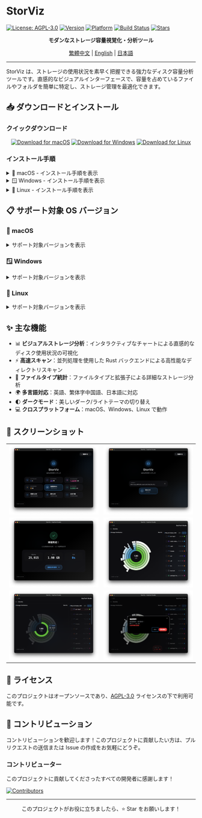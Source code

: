# StorViz

[![License: AGPL-3.0](https://img.shields.io/badge/License-AGPL--3.0-blue.svg)](https://opensource.org/licenses/AGPL-3.0)
[![Version](https://img.shields.io/badge/version-1.0.0--rc.3-green.svg)](https://github.com/ExpTechTW/StorViz/releases)
[![Platform](https://img.shields.io/badge/platform-macOS%20%7C%20Windows%20%7C%20Linux-lightgrey.svg)](https://github.com/ExpTechTW/StorViz/releases)
[![Build Status](https://github.com/ExpTechTW/StorViz/workflows/CI%20Build%20Check/badge.svg)](https://github.com/ExpTechTW/StorViz/actions)
[![Stars](https://img.shields.io/github/stars/ExpTechTW/StorViz?style=social)](https://github.com/ExpTechTW/StorViz)

<p align="center">
  <strong>モダンなストレージ容量視覚化・分析ツール</strong>
</p>

<p align="center">
  <a href="README.md">繁體中文</a> | <a href="README.en.md">English</a> | <a href="README.ja.md">日本語</a>
</p>

---

StorViz は、ストレージの使用状況を素早く把握できる強力なディスク容量分析ツールです。直感的なビジュアルインターフェースで、容量を占めているファイルやフォルダを簡単に特定し、ストレージ管理を最適化できます。

## 📥 ダウンロードとインストール

### クイックダウンロード

<div align="center">

[![Download for macOS](https://img.shields.io/badge/Download-macOS-black?style=for-the-badge&logo=apple)](https://github.com/ExpTechTW/StorViz/releases/latest/download/StorViz_universal.app.tar.gz)
[![Download for Windows](https://img.shields.io/badge/Download-Windows-blue?style=for-the-badge&logo=windows)](https://github.com/ExpTechTW/StorViz/releases/latest/download/StorViz_1.0.0-rc.3_x64-setup.exe)
[![Download for Linux](https://img.shields.io/badge/Download-Linux-orange?style=for-the-badge&logo=linux)](https://github.com/ExpTechTW/StorViz/releases/latest/download/storviz_1.0.0-rc.3_amd64.AppImage)

</div>

### インストール手順

<details>
<summary>🍎 macOS - インストール手順を表示</summary>

<br>

1. **ファイルダウンロード** - 上のボタンをクリックして `.app.tar.gz` ファイルをダウンロード
2. **展開** - ダウンロードしたファイルをダブルクリック、macOS が自動展開
3. **インストール** - `StorViz.app` を Applications フォルダにドラッグ
4. **起動** - Applications で StorViz アイコンをダブルクリックしてアプリを起動

> **💡 ヒント**
> 「開発元を確認できません」の警告が表示された場合、「システム環境設定」→「セキュリティとプライバシー」で実行を許可してください。

</details>

<details>
<summary>🪟 Windows - インストール手順を表示</summary>

<br>

1. **ファイルダウンロード** - 上のボタンをクリックして `.exe` インストーラーをダウンロード
2. **インストーラー実行** - ダウンロードしたインストーラーをダブルクリック
3. **インストールウィザード** - インストールウィザードの指示に従う
4. **起動** - スタートメニューまたはデスクトップショートカットから StorViz を起動

> **💡 ヒント**
> Windows Defender が警告を表示した場合、「詳細情報」→「実行」を選択してください。

</details>

<details>
<summary>🐧 Linux - インストール手順を表示</summary>

<br>

1. **ファイルダウンロード** - 上のボタンをクリックして `.AppImage` ファイルをダウンロード
2. **権限設定** - ターミナルを開いて以下を実行：
   ```bash
   chmod +x storviz_*.AppImage
   ```
3. **実行** - ダブルクリックで実行、またはターミナルで実行：
   ```bash
   ./storviz_*.AppImage
   ```

> **💡 ヒント**
> AppImage はインストール不要で実行できるポータブルアプリケーションです。

</details>

## 📋 サポート対象 OS バージョン

### 🍎 macOS

<details>
<summary>サポート対象バージョンを表示</summary>

<br>

| OS バージョン         | StorViz バージョン | ステータス |
| --------------------- | ------------------ | ---------- |
| **10.12 Sierra 以前** | `-`                | ❌         |
| **10.13 High Sierra** | `-`                | ❔         |
| **10.14 Mojave**      | `-`                | ❔         |
| **10.15 Catalina**    | `-`                | ❔         |
| **11 Big Sur**        | `-`                | ❔         |
| **12 Monterey**       | `-`                | ❔         |
| **13 Ventura**        | `-`                | ❔         |
| **14 Sonoma**         | `-`                | ❔         |
| **15 Sequoia**        | `-`                | ❔         |
| **26 Tahoe**          | `1.0.0-rc.3`       | ✅         |

**アーキテクチャ対応**: Intel (x86_64) / Apple Silicon (ARM64)

</details>

### 🪟 Windows

<details>
<summary>サポート対象バージョンを表示</summary>

<br>

| OS バージョン | StorViz バージョン | ステータス |
| ------------- | ------------------ | ---------- |
| **XP**        | `-`                | ❌         |
| **Vista**     | `-`                | ❌         |
| **7**         | `-`                | ❔         |
| **7 SP1**     | `-`                | ❔         |
| **8**         | `-`                | ❔         |
| **8.1**       | `-`                | ❔         |
| **10**        | `1.0.0-rc.3`       | ✅         |
| **11**        | `1.0.0-rc.3`       | ✅         |

**アーキテクチャ対応**: x64 (64-bit)
**追加要件**: WebView2 ランタイム（インストーラーが自動的にインストール）

</details>

### 🐧 Linux

<details>
<summary>サポート対象バージョンを表示</summary>

<br>

**Ubuntu**

| OS バージョン        | StorViz バージョン | ステータス |
| -------------------- | ------------------ | ---------- |
| **18.04 LTS Bionic** | `-`                | ❌         |
| **20.04 LTS Focal**  | `-`                | ❌         |
| **22.04 LTS Jammy**  | `1.0.0-rc.3`       | ✅         |
| **23.10 Mantic**     | `1.0.0-rc.3`       | ✅         |
| **24.04 LTS Noble**  | `1.0.0-rc.3`       | ✅         |
| **24.10 Oracular**   | `1.0.0-rc.3`       | ✅         |

**Debian**

| OS バージョン   | StorViz バージョン | ステータス |
| --------------- | ------------------ | ---------- |
| **10 Buster**   | `-`                | ❌         |
| **11 Bullseye** | `-`                | ❌         |
| **12 Bookworm** | `1.0.0-rc.3`       | ✅         |
| **13 Trixie**   | `1.0.0-rc.3`       | ✅         |

**Fedora**

| OS バージョン | StorViz バージョン | ステータス |
| ------------- | ------------------ | ---------- |
| **34**        | `-`                | ❌         |
| **35**        | `-`                | ❌         |
| **36**        | `-`                | ❔         |
| **37+**       | `-`                | ❔         |

**RHEL / Rocky Linux / AlmaLinux**

| OS バージョン | StorViz バージョン | ステータス |
| ------------- | ------------------ | ---------- |
| **7**         | `-`                | ❌         |
| **8**         | `-`                | ❌         |
| **9**         | `-`                | ❔         |

**Arch Linux**

| OS バージョン          | StorViz バージョン | ステータス |
| ---------------------- | ------------------ | ---------- |
| **ローリングリリース** | `-`                | ❌         |

**アーキテクチャ対応**: x64 (64-bit)
**追加要件**: GLib >= 2.70, WebKitGTK 4.1

> **⚠️ 注意**
>
> Linux 版は新しいシステムライブラリが必要です（GLIBC 2.35+）。
> Ubuntu 20.04 と Debian 11 のユーザーは、新しいバージョンへのアップグレードを推奨します。

</details>

## ✨ 主な機能

- 📊 **ビジュアルストレージ分析**：インタラクティブなチャートによる直感的なディスク使用状況の可視化
- ⚡ **高速スキャン**：並列処理を使用した Rust バックエンドによる高性能なディレクトリスキャン
- 📁 **ファイルタイプ統計**：ファイルタイプと拡張子による詳細なストレージ分析
- 🌍 **多言語対応**：英語、繁体字中国語、日本語に対応
- 🌓 **ダークモード**：美しいダーク/ライトテーマの切り替え
- 💻 **クロスプラットフォーム**：macOS、Windows、Linux で動作

## 📸 スクリーンショット

<div align="center">

<table>
  <tr>
    <td width="50%">
      <img src="images/zh/image1.png" alt="メインインターフェース" />
    </td>
    <td width="50%">
      <img src="images/zh/image2.png" alt="ファイルタイプ統計" />
    </td>
  </tr>
  <tr>
    <td width="50%">
      <img src="images/zh/image3.png" alt="ディレクトリ構造" />
    </td>
    <td width="50%">
      <img src="images/zh/image4.png" alt="ダークモード" />
    </td>
  </tr>
  <tr>
    <td width="50%">
      <img src="images/zh/image5.png" alt="多言語サポート" />
    </td>
    <td width="50%">
      <img src="images/zh/image6.png" alt="高度な分析" />
    </td>
  </tr>
</table>

</div>

## 📄 ライセンス

このプロジェクトはオープンソースであり、[AGPL-3.0](LICENSE) ライセンスの下で利用可能です。

## 🤝 コントリビューション

コントリビューションを歓迎します！このプロジェクトに貢献したい方は、プルリクエストの送信または Issue の作成をお気軽にどうぞ。

### コントリビューター

このプロジェクトに貢献してくださったすべての開発者に感謝します！

<a href="https://github.com/exptechtw/StorViz/graphs/contributors">
  <img src="https://contrib.rocks/image?repo=exptechtw/StorViz" alt="Contributors" />
</a>

---

<p align="center">
  このプロジェクトがお役に立ちましたら、⭐️ Star をお願いします！
</p>
